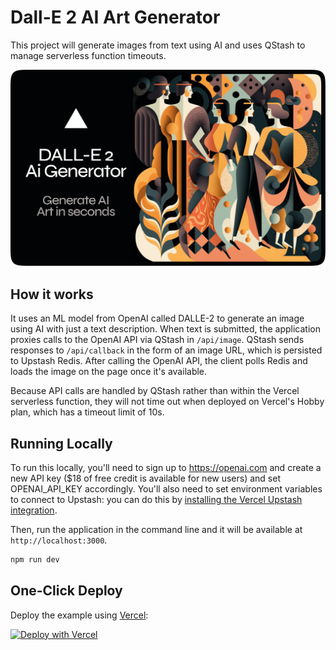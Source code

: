 # Dall-E 2 AI Art Generator

This project will generate images from text using AI and uses QStash to manage serverless function timeouts.

![OG Image](/public/ogimage.png)

## How it works

It uses an ML model from OpenAI called DALLE-2 to generate an image using AI with just a text description. When text is submitted, the application proxies calls to the OpenAI API via QStash in `/api/image`. QStash sends responses to `/api/callback` in the form of an image URL, which is persisted to Upstash Redis. After calling the OpenAI API, the client polls Redis and loads the image on the page once it's available.

Because API calls are handled by QStash rather than within the Vercel serverless function, they will not time out when deployed on Vercel's Hobby plan, which has a timeout limit of 10s.

## Running Locally

To run this locally, you'll need to sign up to https://openai.com and create a new API key ($18 of free credit is available for new users) and set OPENAI_API_KEY accordingly. You'll also need to set environment variables to connect to Upstash: you can do this by [installing the Vercel Upstash integration](https://vercel.com/integrations/upstash).

Then, run the application in the command line and it will be available at `http://localhost:3000`.

```bash
npm run dev
```

## One-Click Deploy

Deploy the example using [Vercel](https://vercel.com?utm_source=github&utm_medium=readme&utm_campaign=vercel-examples):

[![Deploy with Vercel](https://vercel.com/button)](https://vercel.com/new/randomteam/clone?demo-title=Dall-E%202%20AI%20Art%20Generator&demo-description=Dall-E%202%20frontend%20using%20Upstash%20for%20message%20queue%20%2B%20Redis.&demo-url=https%3A%2F%2Fdalle-2.vercel.app%2F&demo-image=%2F%2Fimages.ctfassets.net%2Fe5382hct74si%2F3ulf3cJhGCjsBEoALnQd6c%2Fde6a1bddc1eae9422d73e285cd879a6e%2FCleanShot_2022-12-09_at_09.28.09.png&project-name=Dall-E%202%20AI%20Art%20Generator&repository-name=dall-e&repository-url=https%3A%2F%2Fgithub.com%2Fdomeccleston%2Fdalle-2&from=templates&integration-ids=oac_V3R1GIpkoJorr6fqyiwdhl17&env=OPENAI_API_KEY&envDescription=Get%20an%20API%20key%20at%20OpenAI%3A&envLink=https%3A%2F%2Fopenai.com)
